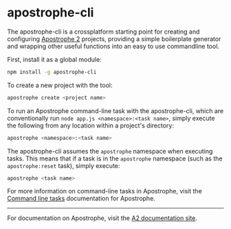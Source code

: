 # apostrophe-cli

The apostrophe-cli is a crossplatform starting point for creating and configuring [Apostrophe 2](https://github.com/punkave/apostrophe) projects, providing a simple boilerplate generator and wrapping other useful functions into an easy to use commandline tool.

First, install it as a global module:
```bash
npm install -g apostrophe-cli
```

To create a new project with the tool:
```bash
apostrophe create <project name>
```

To run an Apostrophe command-line task with the apostrophe-cli, which are conventionally run `node app.js <namespace>:<task name>`, simply execute the following from any location within a project's directory:
```bash
apostrophe <namespace>:<task name>
```

The apostrophe-cli assumes the `apostrophe` namespace when executing tasks. This means that if a task is in the `apostrophe` namespace (such as the `apostrophe:reset` task), simply execute:
```bash
apostrophe <task name>
```

For more information on command-line tasks in Apostrophe, visit the [Command line tasks](http://apostrophenow.org/howtos/tasks.html) documentation for Apostrophe.

---------------

For documentation on Apostrophe, visit the [A2 documentation site](http://apostrophenow.org).
